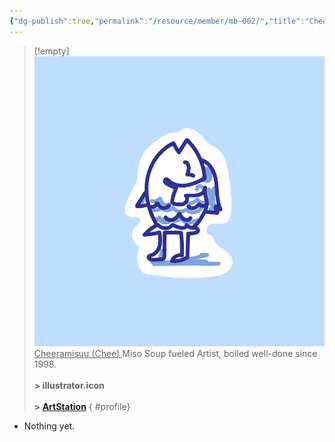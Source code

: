 ```yaml
---
{"dg-publish":true,"permalink":"/resource/member/mb-002/","title":"Cheeramisuu (Chee)","tags":["-member","-member/cheeramisu"]}
---
```


>[!empty]
> ![RESOURCE/ASSET/ICON/MB002.png|icon](/img/user/RESOURCE/ASSET/ICON/MB002.png) <u class="title"> Cheeramisuu (Chee) </u>
> Miso Soup fueled Artist, boiled well-done since 1998. <b><br><br>\> illustrator.icon</b> <b><br><br>\> [ArtStation](https://www.artstation.com/cheeramisuu)</b>
{ #profile}


- Nothing yet.